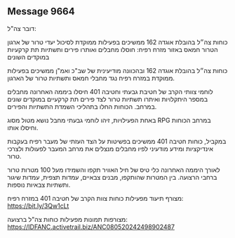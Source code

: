 ## Message 9664

דובר צה"ל:

כוחות צה״ל בהובלת אוגדה 162 ממשיכים בפעילות ממוקדת לסיכול יעדי טרור של ארגון הטרור חמאס באזור מזרח רפיח: חוסלו מחבלים ואותרו פירים ותשתיות תת קרקעיות במוקדים השונים

כוחות צה״ל בהובלת אוגדה 162 ובהכוונה מודיעינית של שב"כ ואמ"ן ממשיכים בפעילות ממוקדת במזרח רפיח נגד מחבלי חמאס ותשתיות טרור של הארגון.

לוחמי צוותי הקרב של חטיבת גבעתי וחטיבה 401 חיסלו ביממה האחרונה מחבלים במספר היתקלויות ואיתרו תשתיות טרור לצד פירים תת קרקעיים במוקדים שונים במרחב. הכוחות החלו בתהליכי השמדת התשתיות והפירים.

באחת הפעילויות, זיהו לוחמי גבעתי מחבל נושא מטול מסוג RPG במרחב הכוחות וחיסלו אותו.

במקביל, כוחות חטיבה 401 ממשיכים בפשיטות על הצד העזתי של מעבר רפיח בעקבות אינדיקציות ומידע מודעיני לפיו מחבלים מנצלים את מרחב המעבר לפעולות ולצרכי טרור.

לאורך היממה האחרונה כלי טיס של חיל האוויר תקפו והשמידו מעל 100 מטרות טרור ברחבי הרצועה.
בין המטרות שהותקפו, מבנים צבאיים, עמדות תצפית, עמדות שיגור ותשתיות צבאיות נוספות.

מצורף תיעוד מפעילות כוחות צוות הקרב של חטיבה 401 במזרח רפיח: https://bit.ly/3Qw1cLt

מצורפות תמונות מפעילות כוחות צה"ל ברצועה: https://IDFANC.activetrail.biz/ANC080520242498902487


